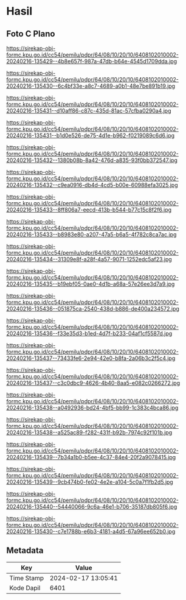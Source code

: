 # Hasil

## Foto C Plano

https://sirekap-obj-formc.kpu.go.id/cc54/pemilu/pdpr/64/08/10/20/10/6408102010002-20240216-135429--4b8e657f-987a-47db-b64e-4545d1709dda.jpg

https://sirekap-obj-formc.kpu.go.id/cc54/pemilu/pdpr/64/08/10/20/10/6408102010002-20240216-135430--6c4bf33e-a8c7-4689-a0b1-48e7be891b19.jpg

https://sirekap-obj-formc.kpu.go.id/cc54/pemilu/pdpr/64/08/10/20/10/6408102010002-20240216-135431--d10aff86-c87c-435d-81ac-57cfba0290a4.jpg

https://sirekap-obj-formc.kpu.go.id/cc54/pemilu/pdpr/64/08/10/20/10/6408102010002-20240216-135431--b1d0e526-de75-4d1e-b962-f0219089c6d6.jpg

https://sirekap-obj-formc.kpu.go.id/cc54/pemilu/pdpr/64/08/10/20/10/6408102010002-20240216-135432--1380b08b-8a42-476d-a835-93f0bb372547.jpg

https://sirekap-obj-formc.kpu.go.id/cc54/pemilu/pdpr/64/08/10/20/10/6408102010002-20240216-135432--c9ea0916-db4d-4cd5-b00e-60988efa3025.jpg

https://sirekap-obj-formc.kpu.go.id/cc54/pemilu/pdpr/64/08/10/20/10/6408102010002-20240216-135433--8ff806a7-eecd-413b-b544-b77c15c8f2f6.jpg

https://sirekap-obj-formc.kpu.go.id/cc54/pemilu/pdpr/64/08/10/20/10/6408102010002-20240216-135433--b8983e80-a207-47a5-b6a5-4f782c8ca7ac.jpg

https://sirekap-obj-formc.kpu.go.id/cc54/pemilu/pdpr/64/08/10/20/10/6408102010002-20240216-135434--31309e8f-a28f-4a57-9071-1252edc5af23.jpg

https://sirekap-obj-formc.kpu.go.id/cc54/pemilu/pdpr/64/08/10/20/10/6408102010002-20240216-135435--b19ebf05-0ae0-4d1b-a68a-57e26ee3d7a9.jpg

https://sirekap-obj-formc.kpu.go.id/cc54/pemilu/pdpr/64/08/10/20/10/6408102010002-20240216-135436--051875ca-2540-438d-b886-de400a234572.jpg

https://sirekap-obj-formc.kpu.go.id/cc54/pemilu/pdpr/64/08/10/20/10/6408102010002-20240216-135436--f33e35d3-b1ed-4d7f-b233-04af1cf5587d.jpg

https://sirekap-obj-formc.kpu.go.id/cc54/pemilu/pdpr/64/08/10/20/10/6408102010002-20240216-135437--73433fe6-2e94-42e0-b8fa-2a06b3c2f5c4.jpg

https://sirekap-obj-formc.kpu.go.id/cc54/pemilu/pdpr/64/08/10/20/10/6408102010002-20240216-135437--c3c0dbc9-4626-4b40-8aa5-e082c0266272.jpg

https://sirekap-obj-formc.kpu.go.id/cc54/pemilu/pdpr/64/08/10/20/10/6408102010002-20240216-135438--a0492936-bd24-4bf5-bb99-1c383c4bca86.jpg

https://sirekap-obj-formc.kpu.go.id/cc54/pemilu/pdpr/64/08/10/20/10/6408102010002-20240216-135438--a525ac89-f282-431f-b92b-7974c92f101b.jpg

https://sirekap-obj-formc.kpu.go.id/cc54/pemilu/pdpr/64/08/10/20/10/6408102010002-20240216-135439--7b34a1b0-b5ee-4c37-84e4-20f2a9078415.jpg

https://sirekap-obj-formc.kpu.go.id/cc54/pemilu/pdpr/64/08/10/20/10/6408102010002-20240216-135439--9cb474b0-fe02-4e2e-a104-5c0a7f1fb2d5.jpg

https://sirekap-obj-formc.kpu.go.id/cc54/pemilu/pdpr/64/08/10/20/10/6408102010002-20240216-135440--54440066-9c6a-46e1-b706-35187db805f6.jpg

https://sirekap-obj-formc.kpu.go.id/cc54/pemilu/pdpr/64/08/10/20/10/6408102010002-20240216-135430--c7e1788b-e6b3-4181-a4d5-67a96ee652b0.jpg


## Metadata

| Key        | Value               |
| ---------- | ------------------- |
| Time Stamp | 2024-02-17 13:05:41 |
| Kode Dapil | 6401                |



